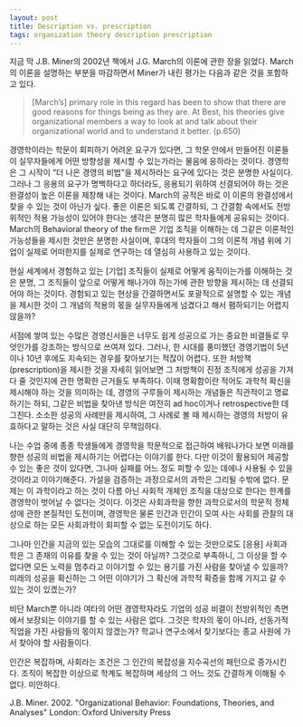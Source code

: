 ```yaml
---
layout: post
title: Description vs. prescription
tags: organization theory description prescription
---
```



지금 막 J.B. Miner의 2002년 책에서  J.G. March의 이론에 관한 장을 읽었다. March의 이론을 설명하는 부분을 마감하면서 Miner가 내린 평가는 다음과 같은 것을 포함하고 있다.

> [March’s] primary role in this regard has been to show that there are good reasons for things being as they are. At Best, his theories give organizational members a way to look at and talk about their organizational world and to understand it better. (p.650)

경영학이라는 학문이 회피하기 어려운 요구가 있다면, 그 학문 안에서 만들어진 이론들이 실무자들에게 어떤 방향성을 제시할 수 있는가라는 물음에 응하라는 것이다. 경영학은 그 시작이 “더 나은 경영의 비법”을 제시하라는 요구에 있다는 것은 분명한 사실이다. 그러나 그 응용의 요구가 명백하다고 하더라도, 응용되기 위하여 선결되어야 하는 것은 완결성이 높은 이론을 제창해 내는 것이다. March의 공적은 바로 이 이론의 완결성에서 찾을 수 있는 것이 아닌가 싶다. 좋은 이론은 되도록 간결하되, 그 간결함 속에서도 전방위적인 적용 가능성이 있어야 한다는 생각은 분명히 많은 학자들에게 공유되는 것이다. March의 Behavioral theory of the firm은 기업 조직을 이해하는 데 그같은 이론적인 가능성들을 제시한 것만은 분명한 사실이며, 후대의 학자들이 그의 이론적 개념 위에 기업이 실제로 어떠한지를 실제로 연구하는 데 열심히 사용하고 있는 것이다.

현실 세계에서 경험하고 있는 [기업] 조직들이 실제로 어떻게 움직이는가를 이해하는 것은 분명, 그 조직들이 앞으로 어떻게 해나가야 하는가에 관한 방향을 제시하는 데 선결되어야 하는 것이다. 경험되고 있는 현상을 간결하면서도 포괄적으로 설명할 수 있는 개념을 제시한 것이 그 개념의 적용의 몫을 실무자들에게 넘겼다고 해서 폄하되기는 어렵지 않을까?

서점에 쌓여 있는 수많은 경영신서들은 너무도 쉽게 성공으로 가는 중요한 비결들로 무엇인가를 강조하는 방식으로 쓰여져 있다. 그러나, 한 시대를 풍미했던 경영기법이 5년이나 10년 후에도 지속되는 경우를 찾아보기는 적잖이 어렵다. 또한 처방책(prescription)을 제시한 것을 자세히 읽어보면 그 처방책이 진정 조직에게 성공을 가져다 줄 것인지에 관한 명확한 근거들도 부족하다. 이때 명확함이란 적어도 과학적 확신을 제시해야 하는 것을 의미하는 데, 경영의 구루들이 제시하는 개념들은 직관적이고 명료하기는 하되, 그같은 비법을 찾아낸 방식은 여전히 ad hoc이거나 retrospective한 데 그친다. 소소한 성공의 사례만을 제시하여, 그 사례로 볼 때 제시하는 경영의 처방이 유효하다고 말하는 것은 사실 대단히 무책임하다.

나는 수업 중에 종종 학생들에게 경영학을 학문적으로 접근하여 배워나가다 보면 미래를 향한 성공의 비법을 제시하기는 어렵다는 이야기를 한다. 다만 이것이 활용되어 제공할 수 있는 좋은 것이 있다면, 그나마 실패를 어느 정도 피할 수 있는 데에나 사용될 수 있을 것이라고 이야기해준다. 가설을 검증하는 과정으로서의 과학은 그리될 수밖에 없다. 문제는 이 과학이라고 하는 것이 다름 아닌 사회적 개체인 조직을 대상으로 한다는 한계를 경영학이 벗어날 수 없다는 것이다. 이것은 사회과학을 향한 과학으로서의 학문적 정체성에 관한 본질적인 도전이며, 경영학은 물론 인간과 인간이 모여 사는 사회를 관찰의 대상으로 하는 모든 사회과학이 회피할 수 없는 도전이기도 하다.

그나마 인간을 지금의 있는 모습의 그대로를 이해할 수 있는 것만으로도 [응용] 사회과학은 그 존재의 이유를 찾을 수 있는 것이 아닐까? 그것으로 부족하니, 그 이상을 할 수 없다면 모든 노력을 멈추라고 이야기할 수 있는 용기를 가진 사람을 찾아낼 수 있을까? 미래의 성공을 확신하는 그 어떤 이야기가 그 확신에 과학적 확증을 함께 가지고 갈 수 있는 것이 있겠는가?

비단 March뿐 아니라 여타의 어떤 경영학자라도 기업의 성공 비결이 전방위적인 측면에서 보장되는 이야기를 할 수 있는 사람은 없다. 그것은 학자의 몫이 아니라, 선동가적 직업을 가진 사람들의 몫이지 않겠는가? 학교나 연구소에서 찾기보다는 종교 사원에 가서 찾아야 할 사람들이다.

인간은 복잡하며, 사회라는 조건은 그 인간의 복잡성을 지수곡선의 패턴으로 증가시킨다. 조직이 복잡한 이상으로 학계도 복잡하며 세상의 그 어느 것도 간결하게 이해될 수 없다. 미안하다.





J.B. Miner. 2002. "Organizational Behavior: Foundations, Theories, and Analyses" London: Oxford University Press